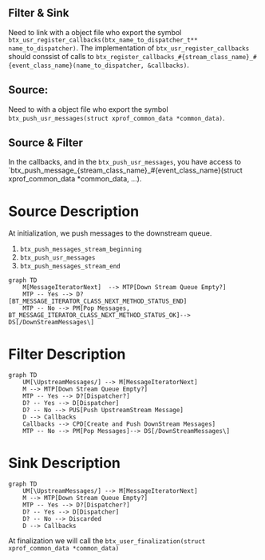 ## Filter & Sink

Need to link with a object file who export the symbol `btx_usr_register_callbacks(btx_name_to_dispatcher_t** name_to_dispatcher)`. The implementation of `btx_usr_register_callbacks` should conssist of calls to `btx_register_callbacks_#{stream_class_name}_#{event_class_name}(name_to_dispatcher, &callbacks)`.

## Source:

Need to with a object file who export the symbol `btx_push_usr_messages(struct xprof_common_data *common_data)`.

## Source  & Filter
	
In the callbacks, and in the `btx_push_usr_messages`, you have access to `btx_push_message_{stream_class_name}_#{event_class_name}(struct xprof_common_data *common_data, ...).

# Source Description

At initialization, we push messages to the downstream queue. 

1. `btx_push_messages_stream_beginning`
2. `btx_push_usr_messages`
3. `btx_push_messages_stream_end`

```mermaid
graph TD
    M[MessageIteratorNext]  --> MTP[Down Stream Queue Empty?]
    MTP -- Yes --> D?[BT_MESSAGE_ITERATOR_CLASS_NEXT_METHOD_STATUS_END]
    MTP -- No --> PM[Pop Messages, BT_MESSAGE_ITERATOR_CLASS_NEXT_METHOD_STATUS_OK]--> DS[/DownStreamMessages\]
```

# Filter Description

```mermaid
graph TD
    UM[\UpstreamMessages/] --> M[MessageIteratorNext] 
    M --> MTP[Down Stream Queue Empty?]
    MTP -- Yes --> D?[Dispatcher?]
    D? -- Yes --> D[Dispatcher]
    D? -- No --> PUS[Push UpstreamStream Message]
    D --> Callbacks
    Callbacks --> CPD[Create and Push DownStream Messages]
    MTP -- No --> PM[Pop Messages]--> DS[/DownStreamMessages\]
```


# Sink Description

```mermaid
graph TD
    UM[\UpstreamMessages/] --> M[MessageIteratorNext] 
    M --> MTP[Down Stream Queue Empty?]
    MTP -- Yes --> D?[Dispatcher?]
    D? -- Yes --> D[Dispatcher]
    D? -- No --> Discarded
    D --> Callbacks
```

At finalization we will call the 
`btx_user_finalization(struct xprof_common_data *common_data)`


